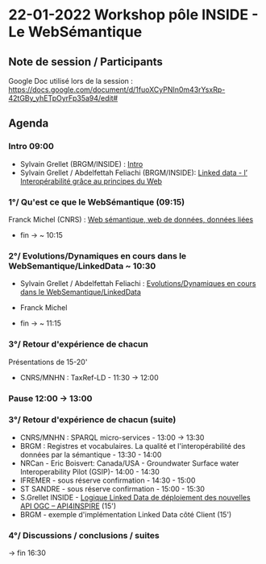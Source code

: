 # 22-01-2022 Workshop pôle INSIDE - Le WebSémantique 



## Note de session / Participants
Google Doc utilisé lors de la session : https://docs.google.com/document/d/1fuoXCyPNIn0m43rYsxRp-42tGBy_yhETpOyrFp35a94/edit#
## Agenda

### Intro 09:00
- Sylvain Grellet (BRGM/INSIDE) : [Intro](https://github.com/INSIDE-information-systems/EnvironmentalSemanticWeb/blob/master/presentations/20210120_INSIDE_SemanticWeb_workshop/0-intro/20210122_Intro_Grellet.pdf)
- Sylvain Grellet / Abdelfettah Feliachi (BRGM/INSIDE): [Linked data - l’ Interopérabilité grâce au principes du Web](https://github.com/INSIDE-information-systems/EnvironmentalSemanticWeb/blob/master/presentations/20210120_INSIDE_SemanticWeb_workshop/0-intro/20210122_Interop_Linked_Data_Feliachi.pdf)


### 1°/ Qu'est ce que le WebSémantique (09:15)
Franck Michel (CNRS) : [Web sémantique, web de données, données liées](https://github.com/INSIDE-information-systems/EnvironmentalSemanticWeb/blob/master/presentations/20210120_INSIDE_SemanticWeb_workshop/1-set_the_scene/Franck_Michel-IntroWS.pdf)
- fin ->  ~ 10:15

### 2°/ Evolutions/Dynamiques en cours dans le WebSemantique/LinkedData  ~ 10:30
- Sylvain Grellet / Abdelfettah Feliachi : [Evolutions/Dynamiques en cours dans le WebSemantique/LinkedData](https://github.com/INSIDE-information-systems/EnvironmentalSemanticWeb/blob/master/presentations/20210120_INSIDE_SemanticWeb_workshop/2-evolutions/20210122_WebSem_Evolution_Feliachi_Grellet.pdf)

- Franck Michel
- fin -> ~ 11:15

### 3°/ Retour d'expérience de chacun
Présentations de 15-20'
- CNRS/MNHN :  TaxRef-LD - 11:30 -> 12:00


### Pause 12:00 -> 13:00


### 3°/ Retour d'expérience de chacun (suite)
- CNRS/MNHN : SPARQL micro-services - 13:00 -> 13:30
- BRGM : Registres et vocabulaires. La qualité et l'interopérabilité des données par la sémantique - 13:30 - 14:00
- NRCan - Eric Boisvert: Canada/USA - Groundwater Surface water Interoperability Pilot (GSIP)- 14:00 - 14:30
- IFREMER - sous réserve confirmation - 14:30 - 15:00
- ST SANDRE - sous réserve confirmation - 15:00 - 15:30
- S.Grellet INSIDE - [Logique Linked Data de déploiement des nouvelles API OGC – API4INSPIRE](https://github.com/INSIDE-information-systems/EnvironmentalSemanticWeb/blob/master/presentations/20210120_INSIDE_SemanticWeb_workshop/3-retour_experience/20210122_INSIDE_API4INSPIRE_Implementation_Feedback_Grellet.pdf) (15')
- BRGM - exemple d'implémentation Linked Data côté Client (15')

### 4°/ Discussions / conclusions / suites
-> fin 16:30

